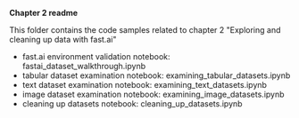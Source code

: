 **Chapter 2 readme**

This folder contains the code samples related to chapter 2 "Exploring and cleaning up data with fast.ai"

- fast.ai environment validation notebook: fastai_dataset_walkthrough.ipynb
- tabular dataset examination notebook: examining_tabular_datasets.ipynb
- text dataset examination notebook: examining_text_datasets.ipynb
- image dataset examination notebook: examining_image_datasets.ipynb
- cleaning up datasets notebook: cleaning_up_datasets.ipynb

